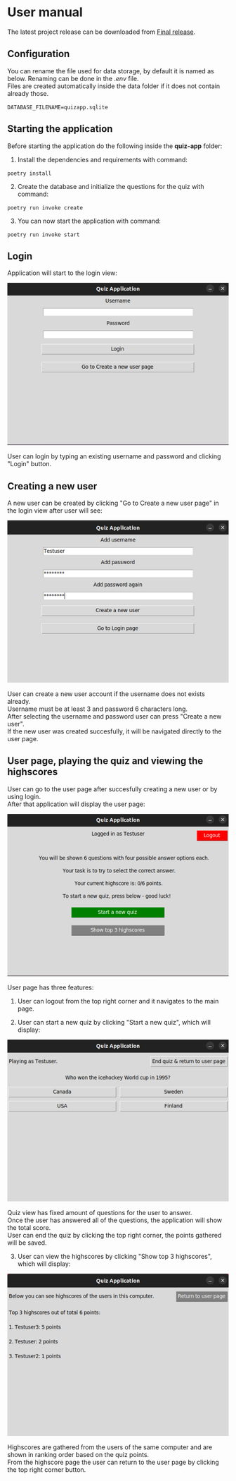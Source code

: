 # User manual
The latest project release can be downloaded from [Final release](https://github.com/mikaelri/ot-harjoitustyo/releases/tag/final-release).

## Configuration
You can rename the file used for data storage, by default it is named as below. Renaming can be done in the .*env* file. <br>
Files are created automatically inside the data folder if it does not contain already those.


```
DATABASE_FILENAME=quizapp.sqlite
```

## Starting the application
Before starting the application do the following inside the **quiz-app** folder:

1. Install the dependencies and requirements with command:
```
poetry install
```

2. Create the database and initialize the questions for the quiz with command:
```
poetry run invoke create
```

3. You can now start the application with command:
```
poetry run invoke start
```

## Login 
Application will start to the login view:

![](./pictures/main_page.png)

User can login by typing an existing username and password and clicking "Login" button.
## Creating a new user
A new user can be created by clicking "Go to Create a new user page" in the login view after user will see:

![](./pictures/create_user.png)

User can create a new user account if the username does not exists already. <br>
Username must be at least 3 and password 6 characters long.<br>
After selecting the username and password user can press "Create a new user".<br>
If the new user was created succesfully, it will be navigated directly to the user page.

## User page, playing the quiz and viewing the highscores
User can go to the user page after succesfully creating a new user or by using login.<br>
After that application will display the user page:

![](./pictures/user_page.png)

User page has three features:

1. User can logout from the top right corner and it navigates to the main page.
   
2. User can start a new quiz by clicking "Start a new quiz", which will display:

![](./pictures/quiz_page.png)

Quiz view has fixed amount of questions for the user to answer.<br>
Once the user has answered all of the questions, the application will show the total score.<br>
User can end the quiz by clicking the top right corner, the points gathered will be saved.

3. User can view the highscores by clicking "Show top 3 highscores", which will display:

![](./pictures/highscore_page.png)

Highscores are gathered from the users of the same computer and are shown in ranking order based on the quiz points.<br> 
From the highscore page the user can return to the user page by clicking the top right corner button.
